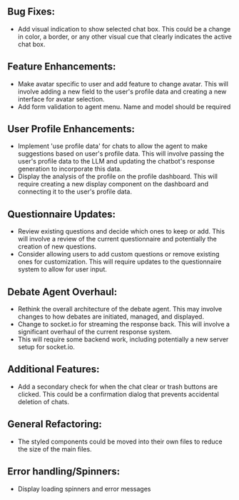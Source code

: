 ## Bug Fixes:
- Add visual indication to show selected chat box. This could be a change in color, a border, or any other visual cue that clearly indicates the active chat box.

## Feature Enhancements:
- Make avatar specific to user and add feature to change avatar. This will involve adding a new field to the user's profile data and creating a new interface for avatar selection.
- Add form validation to agent menu. Name and model should be required

## User Profile Enhancements:
- Implement 'use profile data' for chats to allow the agent to make suggestions based on user's profile data. This will involve passing the user's profile data to the LLM and updating the chatbot's response generation to incorporate this data.
- Display the analysis of the profile on the profile dashboard. This will require creating a new display component on the dashboard and connecting it to the user's profile data.

## Questionnaire Updates:
- Review existing questions and decide which ones to keep or add. This will involve a review of the current questionnaire and potentially the creation of new questions.
- Consider allowing users to add custom questions or remove existing ones for customization. This will require updates to the questionnaire system to allow for user input.

## Debate Agent Overhaul:
- Rethink the overall architecture of the debate agent. This may involve changes to how debates are initiated, managed, and displayed.
- Change to socket.io for streaming the response back. This will involve a significant overhaul of the current response system.
- This will require some backend work, including potentially a new server setup for socket.io.

## Additional Features:
- Add a secondary check for when the chat clear or trash buttons are clicked. This could be a confirmation dialog that prevents accidental deletion of chats.

## General Refactoring:
- The styled components could be moved into their own files to reduce the size of the main files.

## Error handling/Spinners:
- Display loading spinners and error messages


